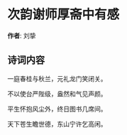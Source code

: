 # 次韵谢师厚斋中有感

**作者**: 刘挚

## 诗词内容

一庭春桂与秋兰，元礼龙门笑闭关。

不以使台严陛级，盎然和气见声颜。

平生怀抱风尘外，终日图书几席间。

天下苍生瞻世德，东山宁许乞高闲。

